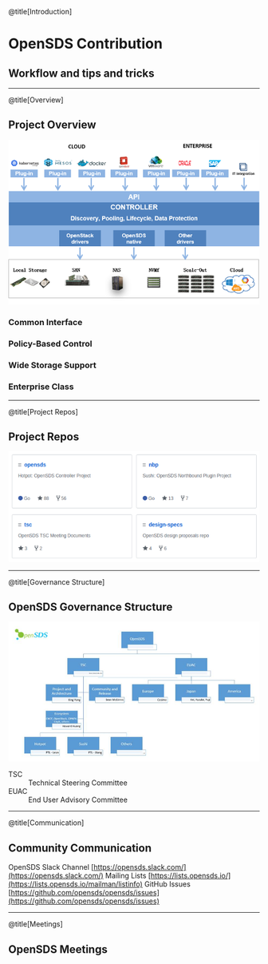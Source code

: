 @title[Introduction]

# OpenSDS Contribution
## Workflow and tips and tricks

---

@title[Overview]

## Project Overview

![architecture](Copenhagen2018/Contribution/assets/opensds-overview.png)

### Common Interface
### Policy-Based Control
### Wide Storage Support
### Enterprise Class

---

@title[Project Repos]

## Project Repos

![repos](Copenhagen2018/Contribution/assets/repos.png)

---

@title[Governance Structure]

## OpenSDS Governance Structure

![governance](Copenhagen2018/Contribution/assets/governance.jpg)

<dl>
  <dt>TSC</dt>
  <dd>Technical Steering Committee</dd>

  <dt>EUAC</dt>
  <dd>End User Advisory Committee</dd>
</dl>

---

@title[Communication]

## Community Communication

OpenSDS Slack Channel [https://opensds.slack.com/](https://opensds.slack.com/)
Mailing Lists [https://lists.opensds.io/](https://lists.opensds.io/mailman/listinfo)
GitHub Issues [https://github.com/opensds/opensds/issues](https://github.com/opensds/opensds/issues)

---

@title[Meetings]

## OpenSDS Meetings


